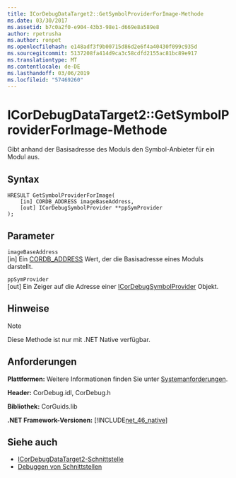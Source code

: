 ```yaml
---
title: ICorDebugDataTarget2::GetSymbolProviderForImage-Methode
ms.date: 03/30/2017
ms.assetid: b7c0a2f0-e904-43b3-98e1-d669e8a589e8
author: rpetrusha
ms.author: ronpet
ms.openlocfilehash: e148adf3f9b00715d86d2e6f4a40430f099c935d
ms.sourcegitcommit: 5137208fa414d9ca3c58cdfd2155ac81bc89e917
ms.translationtype: MT
ms.contentlocale: de-DE
ms.lasthandoff: 03/06/2019
ms.locfileid: "57469260"
---
```

# <a name="icordebugdatatarget2getsymbolproviderforimage-method"></a>ICorDebugDataTarget2::GetSymbolProviderForImage-Methode
Gibt anhand der Basisadresse des Moduls den Symbol-Anbieter für ein Modul aus.  
  
## <a name="syntax"></a>Syntax  
  
```  
HRESULT GetSymbolProviderForImage(  
    [in] CORDB_ADDRESS imageBaseAddress,   
    [out] ICorDebugSymbolProvider **ppSymProvider  
);  
```  
  
## <a name="parameters"></a>Parameter  
 `imageBaseAddress`  
 [in] Ein [CORDB_ADDRESS](../../../../docs/framework/unmanaged-api/common-data-types-unmanaged-api-reference.md) Wert, der die Basisadresse eines Moduls darstellt.  
  
 `ppSymProvider`  
 [out] Ein Zeiger auf die Adresse einer [ICorDebugSymbolProvider](../../../../docs/framework/unmanaged-api/debugging/icordebugsymbolprovider-interface.md) Objekt.  
  
## <a name="remarks"></a>Hinweise  
  
> [!NOTE]
>  Diese Methode ist nur mit .NET Native verfügbar.  
  
## <a name="requirements"></a>Anforderungen  
 **Plattformen:** Weitere Informationen finden Sie unter [Systemanforderungen](../../../../docs/framework/get-started/system-requirements.md).  
  
 **Header:** CorDebug.idl, CorDebug.h  
  
 **Bibliothek:** CorGuids.lib  
  
 **.NET Framework-Versionen:** [!INCLUDE[net_46_native](../../../../includes/net-46-native-md.md)]  
  
## <a name="see-also"></a>Siehe auch
- [ICorDebugDataTarget2-Schnittstelle](../../../../docs/framework/unmanaged-api/debugging/icordebugdatatarget2-interface.md)
- [Debuggen von Schnittstellen](../../../../docs/framework/unmanaged-api/debugging/debugging-interfaces.md)
